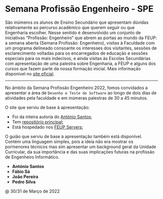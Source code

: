 # Semana Profissão Engenheiro - SPE

São inúmeros os alunos de Ensino Secundário que apresentam dúvidas relativamente ao percurso académico que querem seguir ou que Engenharia escolher.
Nesse sentido é desenvolvido um conjunto de iniciativas “Profissão: Engenheiro” que abrem as portas ao mundo da FEUP: a semana aberta (Semana Profissão: Engenheiro), visitas à Faculdade com um programa delineado consoante os interesses dos visitantes, sessões de esclarecimento voltadas para os encarregados de educação e sessões especiais para os mais indecisos, e ainda visitas às Escolas Secundárias com apresentação de uma palestra sobre Engenharia, a FEUP e alguns dos cursos que fazem parte da nossa formação inicial.
Mais informação disponível no [site oficial](https://paginas.fe.up.pt/~escolas/).

---

No âmbito da Semana Profissão Engenheiro 2022, fomos convidados a apresentar a área de `Desenho e Teste de Software` ao longo de dois dias de atividades pela faculdade e em inúmeras palestras de 30 a 45 minutos.

O site que serviu de base à apresentação:

- Foi da inteira autoria do [António Santos](https://github.com/toni-santos);
- Tem [repositório principal](https://github.com/toni-santos/profissao-engenheiro);
- Está hospedado nos [FEUP Servers](https://bit.ly/SPE-2022);

O guião que serviu de base à apresentação também está disponível. Contém uma linguagem simples, pois a ideia não era mostrar os pormenores técnicos mas sim apresentar um background geral da Unidade Curricular, da sua importância e das suas implicações futuras na profissão de Engenheiro Informático.

- **António Santos**
- **Fábio Sá**
- **João Pereira**
- **Pedro Silva**

@ 30/31 de Março de 2022